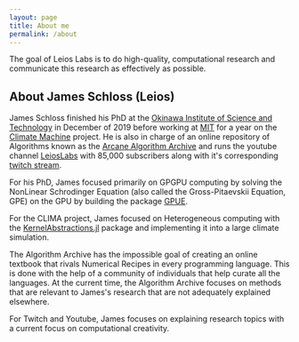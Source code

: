 ```yaml
---
layout: page
title: About me
permalink: /about
---
```


The goal of Leios Labs is to do high-quality, computational research and communicate this research as effectively as possible.


## About James Schloss (Leios)

James Schloss finished his PhD at the [Okinawa Institute of Science and Technology](https://admissions.oist.jp/) in December of 2019 before working at [MIT](https://www.mit.edu/) for a year on the [Climate Machine](https://clima.caltech.edu/) project.
He is also in charge of an online repository of Algorithms known as the [Arcane Algorithm Archive](https://www.algorithm-archive.org/) and runs the youtube channel [LeiosLabs](https://www.youtube.com/c/LeiosOS/) with 85,000 subscribers along with it's corresponding [twitch stream](https://www.twitch.tv/leioslabs).

For his PhD, James focused primarily on GPGPU computing by solving the NonLinear Schrodinger Equation (also called the Gross-Pitaevskii Equation, GPE) on the GPU by building the package [GPUE](https://gpue-group.github.io/).

For the CLIMA project, James focused on Heterogeneous computing with the [KernelAbstractions.jl](https://github.com/JuliaGPU/KernelAbstractions.jl) package and implementing it into a large climate simulation.

The Algorithm Archive has the impossible goal of creating an online textbook that rivals Numerical Recipes in every programming language.
This is done with the help of a community of individuals that help curate all the languages.
At the current time, the Algorithm Archive focuses on methods that are relevant to James's research that are not adequately explained elsewhere.

For Twitch and Youtube, James focuses on explaining research topics with a current focus on computational creativity.
